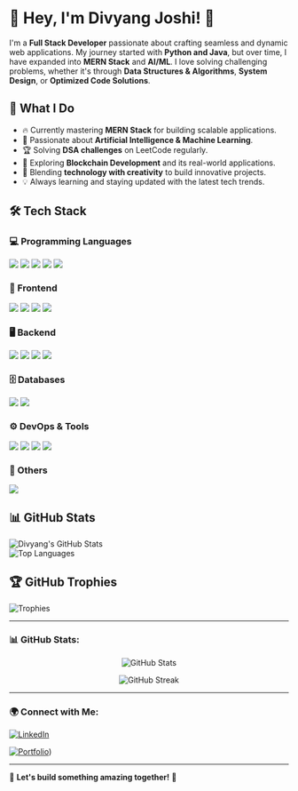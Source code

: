 # 👋 Hey, I'm Divyang Joshi! 🚀  

I'm a **Full Stack Developer** passionate about crafting seamless and dynamic web applications. My journey started with **Python and Java**, but over time, I have expanded into **MERN Stack** and **AI/ML**. I love solving challenging problems, whether it's through **Data Structures & Algorithms**, **System Design**, or **Optimized Code Solutions**.  

## 🚀 What I Do  
- 🔥 Currently mastering **MERN Stack** for building scalable applications.  
- 🧠 Passionate about **Artificial Intelligence & Machine Learning**.  
- 🏆 Solving **DSA challenges** on LeetCode regularly.  
- 🔗 Exploring **Blockchain Development** and its real-world applications.  
- 🎨 Blending **technology with creativity** to build innovative projects.  
- 💡 Always learning and staying updated with the latest tech trends.  

## 🛠 Tech Stack  

### 💻 Programming Languages  
<p align="left">
  <img src="https://img.shields.io/badge/Python-3776AB?style=for-the-badge&logo=python&logoColor=white"/>
  <img src="https://img.shields.io/badge/JavaScript-F7DF1E?style=for-the-badge&logo=javascript&logoColor=black"/>
  <img src="https://img.shields.io/badge/TypeScript-3178C6?style=for-the-badge&logo=typescript&logoColor=white"/>
  <img src="https://img.shields.io/badge/Java-007396?style=for-the-badge&logo=java&logoColor=white"/>
  <img src="https://img.shields.io/badge/C++-00599C?style=for-the-badge&logo=c%2B%2B&logoColor=white"/>
</p>

### 🎨 Frontend  
<p align="left">
  <img src="https://img.shields.io/badge/React-61DAFB?style=for-the-badge&logo=react&logoColor=black"/>
  <img src="https://img.shields.io/badge/Next.js-000000?style=for-the-badge&logo=next.js&logoColor=white"/>
  <img src="https://img.shields.io/badge/TailwindCSS-06B6D4?style=for-the-badge&logo=tailwindcss&logoColor=white"/>
  <img src="https://img.shields.io/badge/Redux-764ABC?style=for-the-badge&logo=redux&logoColor=white"/>
</p>

### 🖥 Backend  
<p align="left">
  <img src="https://img.shields.io/badge/Node.js-339933?style=for-the-badge&logo=node.js&logoColor=white"/>
  <img src="https://img.shields.io/badge/Express.js-000000?style=for-the-badge&logo=express&logoColor=white"/>
  <img src="https://img.shields.io/badge/Django-092E20?style=for-the-badge&logo=django&logoColor=white"/>
  <img src="https://img.shields.io/badge/Flask-000000?style=for-the-badge&logo=flask&logoColor=white"/>
</p>

### 🗄️ Databases  
<p align="left">
  <img src="https://img.shields.io/badge/MongoDB-47A248?style=for-the-badge&logo=mongodb&logoColor=white"/>
  <img src="https://img.shields.io/badge/MySQL-4479A1?style=for-the-badge&logo=mysql&logoColor=white" />
</p>

### ⚙️ DevOps & Tools  
<p align="left">
  <img src="https://img.shields.io/badge/Docker-2496ED?style=for-the-badge&logo=docker&logoColor=white"/>
  <img src="https://img.shields.io/badge/GitHub_Actions-2088FF?style=for-the-badge&logo=github-actions&logoColor=white"/>
  <img src="https://img.shields.io/badge/AWS-232F3E?style=for-the-badge&logo=amazon-aws&logoColor=white"/>
  <img src="https://img.shields.io/badge/Vercel-000000?style=for-the-badge&logo=vercel&logoColor=white"/>
</p>

### 🔗 Others  
<p align="left">
  <img src="https://img.shields.io/badge/Postman-FF6C37?style=for-the-badge&logo=postman&logoColor=white"/>
</p>

## 📊 GitHub Stats  
![Divyang's GitHub Stats](https://github-readme-stats.vercel.app/api?username=DivyangJoshi1&show_icons=true&theme=radical)  
![Top Languages](https://github-readme-stats.vercel.app/api/top-langs/?username=DivyangJoshi1&layout=compact&theme=radical)  

## 🏆 GitHub Trophies  
![Trophies](https://github-profile-trophy.vercel.app/?username=DivyangJoshi1&theme=dracula&no-bg=true&no-frame=true)  


---

### 📊 GitHub Stats:
<p align="center">
  <img src="https://github-readme-stats.vercel.app/api?username=DivyangJoshi1&show_icons=true&theme=radical" alt="GitHub Stats" />
</p>

<p align="center">
  <img src="https://github-readme-streak-stats.herokuapp.com/?user=DivyangJoshi1&theme=radical" alt="GitHub Streak" />
</p>

---

### 🌍 Connect with Me:
[![LinkedIn](https://img.shields.io/badge/LinkedIn-0A66C2?style=for-the-badge&logo=linkedin&logoColor=white)](https://www.linkedin.com/in/divyang-joshi-1a2171239/)

[![Portfolio](https://img.shields.io/badge/Portfolio-FF5722?style=for-the-badge&logo=firefox&logoColor=white)]([https://https://portfoliodj.netlify.app/))

---

🎯 **Let's build something amazing together!** 🚀
